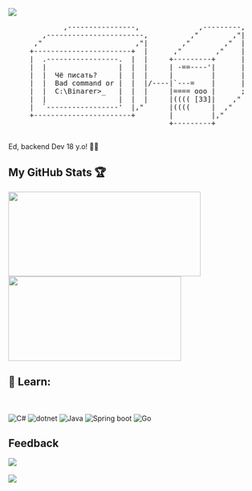 <a href="https://github.com/lrdcxdes"><img src="https://user-images.githubusercontent.com/73097560/115834477-dbab4500-a447-11eb-908a-139a6edaec5c.gif"></a>
<pre>
             ,----------------,              ,---------,
        ,-----------------------,          ,"        ,"|
      ,"                      ,"|        ,"        ,"  |
     +-----------------------+  |      ,"        ,"    |
     |  .-----------------.  |  |     +---------+      |
     |  |                 |  |  |     | -==----'|      |
     |  |  Чё писать?     |  |  |     |         |      |
     |  |  Bad command or |  |  |/----|`---=    |      |
     |  |  C:\Binarer>_   |  |  |     |==== ooo |      ;
     |  |                 |  |  |     |(((( [33]|    ,"
     |  `-----------------'  |,"      |((((     |  ,"
     +-----------------------+        |         |,"     
                                      +---------+
  
</pre>

Ed, backend Dev 18 y.o! 👨‍💻

## My GitHub Stats :trophy:
<div>
  <a href="https://github.com/lrdcxdes"><img height="169em" width="383em" src="https://github-readme-stats.vercel.app/api?username=Binarer&count_private=true&theme=github_dark&show_icons=true"/></a>
  <a href="https://github.com/lrdcxdes"><img height="169em" width="344em" src="https://github-readme-stats.vercel.app/api/top-langs/?username=Binarer&langs_count=3&theme=github_dark"/></a>
</div>

## :page_with_curl: Learn:

<br><br>
![C#](https://img.shields.io/badge/C%23-239120?style=for-the-badge&logo=c-sharp&logoColor=white)
![dotnet](https://img.shields.io/badge/.NET-5C2D91?style=for-the-badge&logo=.net&logoColor=white)
![Java](https://img.shields.io/badge/Java-ED8B00?style=for-the-badge&logo=openjdk&logoColor=white)
![Spring boot](https://img.shields.io/badge/Spring-6DB33F?style=for-the-badge&logo=spring&logoColor=white)
![Go](https://img.shields.io/badge/go-%2300ADD8.svg?style=for-the-badge&logo=go&logoColor=white)

## Feedback
<a href="https://t.me/plugpest" target="_blank"><img src="https://img.shields.io/badge/Telegram-%40plugpest-28a8ea"></a>
<br><br>
<a href="https://github.com/lrdcxdes"><img src="https://user-images.githubusercontent.com/73097560/115834477-dbab4500-a447-11eb-908a-139a6edaec5c.gif"></a>
